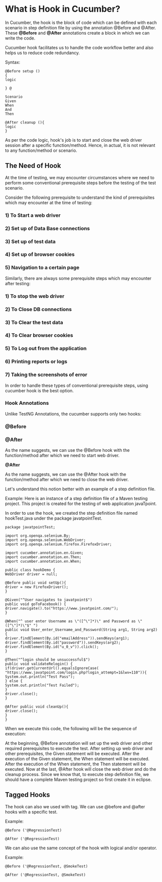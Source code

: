 # What is Hook in Cucumber?
In Cucumber, the hook is the block of code which can be defined with each scenario 
in step definition file by using the annotation @Before and @After. 
These **@Before** and **@After** annotations create a block in which we can write the code.

Cucumber hook facilitates us to handle the code workflow better and also helps us to 
reduce code redundancy.

Syntax:
```
@Before setup ()  
{    
logic

} @

Scenario  
Given  
When  
And  
Then

@After cleanup (){    
logic    
} 
```   
As per the code logic, hook's job is to start and close the web driver session after a specific 
function/method. Hence, in actual, it is not relevant to any function/method or scenario.

## The Need of Hook
At the time of testing, we may encounter circumstances where we need to perform some conventional 
prerequisite steps before the testing of the test scenario.

Consider the following prerequisite to understand the kind of prerequisites which may encounter 
at the time of testing:

### 1) To Start a web driver
### 2) Set up of Data Base connections
### 3) Set up of test data
### 4) Set up of browser cookies
### 5) Navigation to a certain page
Similarly, there are always some prerequisite steps which may encounter after testing:

### 1) To stop the web driver
### 2) To Close DB connections
### 3) To Clear the test data
### 4) To Clear browser cookies
### 5) To Log out from the application
### 6) Printing reports or logs
### 7) Taking the screenshots of error
In order to handle these types of conventional prerequisite steps, using cucumber hook is the best option.

### Hook Annotations
Unlike TestNG Annotations, the cucumber supports only two hooks:

### @Before
### @After


As the name suggests, we can use the @Before hook with the function/method after which we need to 
start web driver.

**@After**

As the name suggests, we can use the @After hook with the function/method after which we need 
to close the web driver.

Let's understand this notion better with an example of a step definition file.

Example:
Here is an instance of a step definition file of a Maven testing project. This project is created 
for the testing of web application javaTpoint.

In order to use the hook, we created the step definition file named hookTest.java under 
the package javatpointTest.
```
package javatpointTest;

import org.openqa.selenium.By;    
import org.openqa.selenium.WebDriver;    
import org.openqa.selenium.firefox.FirefoxDriver;

import cucumber.annotation.en.Given;    
import cucumber.annotation.en.Then;    
import cucumber.annotation.en.When;

public class hookDemo {   
WebDriver driver = null;

@Before public void setUp(){    
driver = new FirefoxDriver();    
}

@Given("^User navigates to javatpoint$")    
public void goToFacebook() {    
driver.navigate().to("https://www.javatpoint.com/");   
}

@When("^ user enter Username as \"([^\"]*)\" and Password as \"([^\"]*)\"$" ")    
public void User_enter_Username_and_Password(String arg1, String arg2) {   
driver.findElement(By.id("emailAddress")).sendKeys(arg1);   
driver.findElement(By.id("password")).sendKeys(arg2);   
driver.findElement(By.id("u_0_v")).click();    
}

@Then("^login should be unsuccessful$")    
public void validateRelogin() {    
if(driver.getCurrentUrl().equalsIgnoreCase(   
"https://www.javatpoint.com/login.php?login_attempt=1&lwv=110")){    
System.out.println("Test Pass");    
} else {    
System.out.println("Test Failed");    
}    
driver.close();    
}

@After public void cleanUp(){    
driver.close();    
}    
}   
```

When we execute this code, the following will be the sequence of execution:

At the beginning, @Before annotation will set up the web driver and other required prerequisites 
to execute the test.
After setting up web driver and other prerequisites, the Given statement will be executed.
After the execution of the Given statement, the When statement will be executed.
After the execution of the When statement, the Then statement will be executed.
Now at the last, @After hook will close the web driver and do the cleanup process.
Since we know that, to execute step definition file, we should have a complete Maven testing 
project so first create it in eclipse.

## Tagged Hooks
The hook can also we used with tag. We can use @before and @after hooks with a specific test.

Example:
```
@Before ('@RegressionTest)

@After ('@RegressionTest)  
```
We can also use the same concept of the hook with logical and/or operator.

Example:
```
@Before ('@RegressionTest, @SmokeTest)

@After ('@RegressionTest, @SmokeTest)  
```